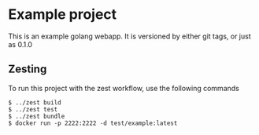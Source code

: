 # Example project
This is an example golang webapp. It is versioned by either git tags, or just as 0.1.0

## Zesting
To run this project with the zest workflow, use the following commands
```
$ ../zest build
$ ../zest test
$ ../zest bundle
$ docker run -p 2222:2222 -d test/example:latest

